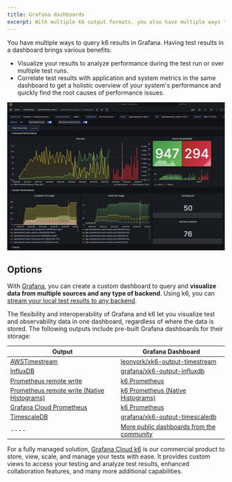 ```yaml
---
title: Grafana dashboards
excerpt: With multiple k6 output formats, you also have multiple ways to visualize test results in a Grafana dashboard.
---
```


You have multiple ways to query k6 results in Grafana. 
Having test results in a dashboard brings various benefits:
- Visualize your results to analyze performance during the test run or over multiple test runs. 
- Correlate test results with application and system metrics in the same dashboard to get a holistic overview of your system's performance and quickly find the root causes of performance issues. 

![A grafana dashboard correlating k6 results with observability data](./images/correlated-grafana-dashboard-grafana-cloud-k6.png)

## Options

With [Grafana](https://grafana.com/grafana/), you can create a custom dashboard to query and **visualize data from multiple sources and any type of backend**. 
Using k6, you can [stream your local test results to any backend](/results-output/real-time).

The flexibility and interoperability of Grafana and k6 let you visualize test and observability data in one dashboard, regardless of where the data is stored. 
The following outputs include pre-built Grafana dashboards for their storage:

| Output | Grafana Dashboard |
|---|---|
| [AWSTimestream](https://github.com/leonyork/xk6-output-timestream)  | [leonyork/xk6-output-timestream](https://github.com/leonyork/xk6-output-timestream/tree/main/grafana/dashboards/)  |
| [InfluxDB](/results-output/real-time/influxdb)  | [grafana/xk6-output-influxdb](https://github.com/grafana/xk6-output-influxdb/tree/main/grafana/dashboards)   |
| [Prometheus remote write](/results-output/real-time/prometheus-remote-write)  | [k6 Prometheus](https://grafana.com/grafana/dashboards/19665-k6-prometheus/)   |
| [Prometheus remote write (Native Histograms)](/results-output/real-time/prometheus-remote-write)  | [k6 Prometheus (Native Histograms)](https://grafana.com/grafana/dashboards/18030-k6-prometheus-native-histograms/)   |
| [Grafana Cloud Prometheus](/results-output/real-time/grafana-cloud-prometheus/)  | [k6 Prometheus](https://grafana.com/grafana/dashboards/19665-k6-prometheus/)  |
| [TimescaleDB](/results-output/real-time/timescaledb/)  | [grafana/xk6-output-timescaledb](https://github.com/grafana/xk6-output-timescaledb/tree/main/grafana/dashboards)  |
| ---- | [More public dashboards from the community](https://grafana.com/grafana/dashboards/?search=k6)  |


For a fully managed solution, [Grafana Cloud k6](https://grafana.com/products/cloud/k6/) is our commercial product to store, view, scale, and manage your tests with ease. It provides custom views to access your testing and analyze test results, enhanced collaboration features, and many more additional capabilities.